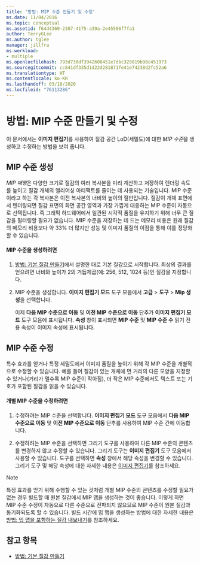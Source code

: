 ```yaml
---
title: '방법: MIP 수준 만들기 및 수정'
ms.date: 11/04/2016
ms.topic: conceptual
ms.assetid: f64d4369-2307-4175-a39a-2e45506f7fa1
author: TerryGLee
ms.author: tglee
manager: jillfra
ms.workload:
- multiple
ms.openlocfilehash: 793d730df3942608451e7dbc329819b98c451973
ms.sourcegitcommit: cc841df335d1d22d281871fe41e74238d2fc52a6
ms.translationtype: HT
ms.contentlocale: ko-KR
ms.lasthandoff: 03/18/2020
ms.locfileid: "76113286"
---
```

# <a name="how-to-create-and-modify-mip-levels"></a>방법: MIP 수준 만들기 및 수정
이 문서에서는 **이미지 편집기**를 사용하여 질감 공간 LoD(세밀도)에 대한 *MIP 수준*을 생성하고 수정하는 방법을 보여 줍니다.

## <a name="generating-mip-levels"></a>MIP 수준 생성
*MIP 매핑*은 다양한 크기로 질감의 여러 복사본을 미리 계산하고 저장하여 렌더링 속도를 높이고 질감 개체의 앨리어싱 아티팩트를 줄이는 데 사용되는 기술입니다. MIP 수준이라고 하는 각 복사본은 이전 복사본의 너비와 높이의 절반입니다. 질감이 개체 표면에서 렌더링되면 질감 표면의 화면 공간 영역과 가장 가깝게 대응하는 MIP 수준이 자동으로 선택됩니다. 즉 그래픽 하드웨어에서 일관된 시각적 품질을 유지하기 위해 너무 큰 질감을 필터링할 필요가 없습니다. MIP 수준을 저장하는 데 드는 메모리 비용은 원래 질감의 메모리 비용보다 약 33% 더 많지만 성능 및 이미지 품질의 이점을 통해 이를 정당화할 수 있습니다.

#### <a name="to-generate-mip-levels"></a>MIP 수준을 생성하려면

1. [방법: 기본 질감 만들기](../designers/how-to-create-a-basic-texture.md)에서 설명한 대로 기본 질감으로 시작합니다. 최상의 결과를 얻으려면 너비와 높이가 2의 거듭제곱(예: 256, 512, 1024 등)인 질감을 지정합니다.

2. MIP 수준을 생성합니다. **이미지 편집기 모드** 도구 모음에서 **고급** > **도구** > **Mip 생성**을 선택합니다.

     이제 **다음 MIP 수준으로 이동** 및 **이전 MIP 수준으로 이동** 단추가 **이미지 편집기 모드** 도구 모음에 표시됩니다. **속성** 창이 표시되면 **MIP 수준** 및 **MIP 수준 수** 읽기 전용 속성이 이미지 속성에 표시됩니다.

## <a name="modifying-mip-levels"></a>MIP 수준 수정
특수 효과를 얻거나 특정 세밀도에서 이미지 품질을 높이기 위해 각 MIP 수준을 개별적으로 수정할 수 있습니다. 예를 들어 질감이 있는 개체에 먼 거리의 다른 모양을 지정할 수 있거나(거리가 멀수록 MIP 수준이 작아짐), 더 작은 MIP 수준에서도 텍스트 또는 기호가 포함된 질감을 읽을 수 있습니다.

#### <a name="to-modify-an-individual-mip-level"></a>개별 MIP 수준을 수정하려면

1. 수정하려는 MIP 수준을 선택합니다. **이미지 편집기 모드** 도구 모음에서 **다음 MIP 수준으로 이동** 및 **이전 MIP 수준으로 이동** 단추를 사용하여 MIP 수준 간에 이동합니다.

2. 수정하려는 MIP 수준을 선택하면 그리기 도구를 사용하여 다른 MIP 수준의 콘텐츠를 변경하지 않고 수정할 수 있습니다. 그리기 도구는 **이미지 편집기** 도구 모음에서 사용할 수 있습니다. 도구를 선택하면 **속성** 창에서 해당 속성을 변경할 수 있습니다. 그리기 도구 및 해당 속성에 대한 자세한 내용은 [이미지 편집기](../designers/image-editor.md)를 참조하세요.

> [!NOTE]
> 특정 효과를 얻기 위해 수행할 수 있는 것처럼 개별 MIP 수준의 콘텐츠를 수정할 필요가 없는 경우 빌드할 때 원본 질감에서 MIP 맵을 생성하는 것이 좋습니다. 이렇게 하면 MIP 수준 수정이 자동으로 다른 수준으로 전파되지 않으므로 MIP 수준이 원본 질감과 동기화되도록 할 수 있습니다. 빌드 시간에 밉 맵을 생성하는 방법에 대한 자세한 내용은 [방법: 밉 맵을 포함하는 질감 내보내기](../designers/how-to-export-a-texture-that-contains-mipmaps.md)를 참조하세요.

## <a name="see-also"></a>참고 항목

- [방법: 기본 질감 만들기](../designers/how-to-create-a-basic-texture.md)
